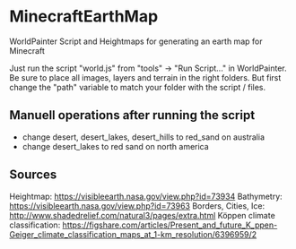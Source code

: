 # MinecraftEarthMap
WorldPainter Script and Heightmaps for generating an earth map for Minecraft

Just run the script "world.js" from "tools" -> "Run Script..." in WorldPainter.
Be sure to place all images, layers and terrain in the right folders.
But first change the "path" variable to match your folder with the script / files.

## Manuell operations after running the script

- change desert, desert_lakes, desert_hills to red_sand on australia
- change desert_lakes to red sand on north america

## Sources
Heightmap: https://visibleearth.nasa.gov/view.php?id=73934
Bathymetry: https://visibleearth.nasa.gov/view.php?id=73963
Borders, Cities, Ice: http://www.shadedrelief.com/natural3/pages/extra.html
Köppen climate classification: https://figshare.com/articles/Present_and_future_K_ppen-Geiger_climate_classification_maps_at_1-km_resolution/6396959/2
